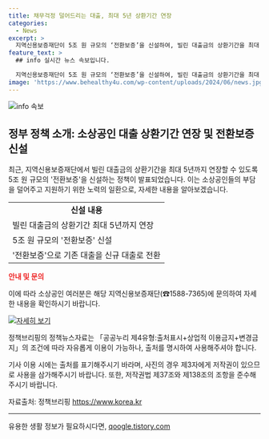 ```yaml
---
title: 채무걱정 덜어드리는 대출, 최대 5년 상환기간 연장
categories:
  - News
excerpt: >
  지역신용보증재단이 5조 원 규모의 ‘전환보증’을 신설하여, 빌린 대출금의 상환기간을 최대 5년까지 연장할 수 있도록 지원합니다. 이로써 기존 대출을 신규 대출로 변경하여 소상공인의 부담을 덜어주고자 합니다. 자세한 내용은 아래 버튼을 눌러 확인해보세요.
feature_text: >
  ## info 실시간 뉴스 속보입니다.

  지역신용보증재단이 5조 원 규모의 ‘전환보증’을 신설하여, 빌린 대출금의 상환기간을 최대 5년까지 연장할 수 있도록 지원합니다. 이로써 기존 대출을 신규 대출로 변경하여 소상공인의 부담을 덜어주고자 합니다. 자세한 내용은 아래 버튼을 눌러 확인해보세요.
image: 'https://www.behealthy4u.com/wp-content/uploads/2024/06/news.jpg'
---
```


<p><img src="https://www.behealthy4u.com/wp-content/uploads/2024/06/news.jpg" alt="info 속보" /></p>

<h2 data-ke-size="size26">정부 정책 소개: 소상공인 대출 상환기간 연장 및 전환보증 신설</h2>

<p data-ke-size="size16">최근, 지역신용보증재단에서 빌린 대출금의 상환기간을 최대 5년까지 연장할 수 있도록 5조 원 규모의 '전환보증'을 신설하는 정책이 발표되었습니다. 이는 소상공인들의 부담을 덜어주고 지원하기 위한 노력의 일환으로, 자세한 내용을 알아보겠습니다.</p>

<table>
  <tr>
    <td style="text-align: center; height: 17px;"><b>신설 내용</b></td>
  </tr>
  <tr>
    <td>빌린 대출금의 상환기간 최대 5년까지 연장</td>
  </tr>
  <tr>
    <td>5조 원 규모의 '전환보증' 신설</td>
  </tr>
  <tr>
    <td>'전환보증'으로 기존 대출을 신규 대출로 전환</td>
  </tr>
</table>

<p><b><span style="color: #ee2323;">안내 및 문의</span></b></p>

<p data-ke-size="size16">이에 따라 소상공인 여러분은 해당 지역신용보증재단(☎1588-7365)에 문의하여 자세한 내용을 확인하시기 바랍니다.</p>

<p><a href="https://https://www.korea.kr/policy/pressReleaseView.do?newsId=156413764" target="_blank"><img src="https://https://www.korea.kr/data/file/policy/1564137647864_1.jpg" alt="자세히 보기"></a></p>

<p data-ke-size="size16">정책브리핑의 정책뉴스자료는 「공공누리 제4유형:출처표시+상업적 이용금지+변경금지」의 조건에 따라 자유롭게 이용이 가능하나, 출처를 명시하여 사용해주셔야 합니다.</p>

<p data-ke-size="size16">기사 이용 시에는 출처를 표기해주시기 바라며, 사진의 경우 제3자에게 저작권이 있으므로 사용을 삼가해주시기 바랍니다. 또한, 저작권법 제37조와 제138조의 조항을 준수해주시기 바랍니다.</p>

<p data-ke-size="size16">자료출처: 정책브리핑 <a href="https://https://www.korea.kr">https://www.korea.kr</a></p>

<hr>
유용한 생활 정보가 필요하시다면, <a href="https://qoogle.tistory.com" rel="dofollow">qoogle.tistory.com</a>


